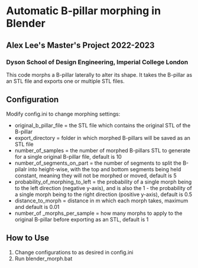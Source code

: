 # Automatic B-pillar morphing in Blender
## Alex Lee's Master's Project 2022-2023
### Dyson School of Design Engineering, Imperial College London

This code morphs a B-pillar laterally to alter its shape. It takes the B-pillar as an STL file and exports one or multiple STL files.

## Configuration
Modify config.ini to change morphing settings:
- original_b_pillar_file = the STL file which contains the original STL of the B-pillar
- export_directory = folder in which morphed B-pillars will be saved as an STL file
- number_of_samples = the number of morphed B-pillars STL to generate for a single original B-pillar file, default is 10
- number_of_segments_on_part = the number of segments to split the B-pilalr into height-wise, with the top and bottom segments being held constant, meaning they will not be morphed or moved, default is 5
- probability_of_morphing_to_left = the probability of a single morph being to the left direction (negative y-axis), and is also the 1 - the probability of a single morph being to the right direction (positive y-axis), default is 0.5
- distance_to_morph = distance in m which each morph takes, maximum and default is 0.01
- number_of _morphs_per_sample = how many morphs to apply to the original B-pillar before exporting as an STL, default is 1

## How to Use
1. Change configurations to as desired in config.ini
2. Run blender_morph.bat